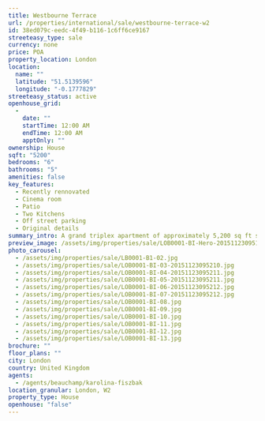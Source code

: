 ```yaml
---
title: Westbourne Terrace
url: /properties/international/sale/westbourne-terrace-w2
id: 38ed079c-eedc-4f49-b116-1c6ff6ce9167
streeteasy_type: sale
currency: none
price: POA
property_location: London
location:
  name: ""
  latitude: "51.5139596"
  longitude: "-0.1777829"
streeteasy_status: active
openhouse_grid:
  - 
    date: ""
    startTime: 12:00 AM
    endTime: 12:00 AM
    apptOnly: ""
ownership: House
sqft: "5200"
bedrooms: "6"
bathrooms: "5"
amenities: false
key_features:
  - Recently rennovated
  - Cinema room
  - Patio
  - Two Kitchens
  - Off street parking
  - Original details
summary_intro: A grand triplex apartment of approximately 5,200 sq ft situated on the ground, first and lower ground floors of this Grade II Listed, stucco fronted period building, with a private entrance, original staircase and elegant proportions. There are two terraces, a balcony, patio and off street parking for five cars.
preview_image: /assets/img/properties/sale/LOB0001-BI-Hero-20151123095152.jpg
photo_carousel:
  - /assets/img/properties/sale/LB0001-B1-02.jpg
  - /assets/img/properties/sale/LOB0001-BI-03-20151123095210.jpg
  - /assets/img/properties/sale/LOB0001-BI-04-20151123095211.jpg
  - /assets/img/properties/sale/LOB0001-BI-05-20151123095211.jpg
  - /assets/img/properties/sale/LOB0001-BI-06-20151123095212.jpg
  - /assets/img/properties/sale/LOB0001-BI-07-20151123095212.jpg
  - /assets/img/properties/sale/LOB0001-BI-08.jpg
  - /assets/img/properties/sale/LOB0001-BI-09.jpg
  - /assets/img/properties/sale/LOB0001-BI-10.jpg
  - /assets/img/properties/sale/LOB0001-BI-11.jpg
  - /assets/img/properties/sale/LOB0001-BI-12.jpg
  - /assets/img/properties/sale/LOB0001-BI-13.jpg
brochure: ""
floor_plans: ""
city: London
country: United Kingdom
agents:
  - /agents/beauchamp/karolina-fiszbak
location_granular: London, W2
property_type: House
openhouse: "false"
---
```

